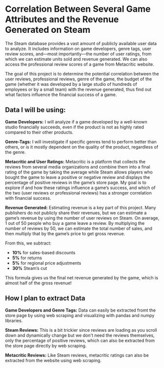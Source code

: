 # Correlation Between Several Game Attributes and the Revenue Generated on Steam

The Steam database provides a vast amount of publicly available user data to analyze. It includes information on game developers, genre tags, user review scores, and—most importantly—the number of user ratings, from which we can estimate units sold and revenue generated. We can also access the professional review scores of a game from Metacritic website.

The goal of this project is to determine the potential correlation between the user reviews, professional reviews, genre of the game, the budget of the game (whether it was developed by a large studio of hundreds of employees or by a small team) with the revenue generated, thus find out what factors influence the financial success of a game.

## Data I will be using:

**Game Developers:** I will analyze if a game developed by a well-known studio financially succeeds, even if the product is not as highly rated compared to their other products. 

**Genre-Tags:** I will investigate if specific genres tend to perform better than others, or is it mostly dependent on the quality of the product, regardless of the genre.

**Metacritic and User Ratings:** Metacritic is a platform that collects the reviews from several media organizations and combine them into a final rating of the game by taking the average while Steam allows players who bought the game to leave a positive or negative review and displays the percentage of positive reviews in the game’s store page. My goal is to explore if and how these ratings influence a game’s success, and which of the two (user reviews or professional reviews) has a stronger correlation with financial success.

**Revenue Generated:** Estimating revenue is a key part of this project. Many publishers do not publicly share their revenues, but we can estimate a game’s revenue by using the number of user reviews on Steam. On average, 1 out of 50 people who buy a game leave a review. By multiplying the number of reviews by 50, we can estimate the total number of sales, and then multiply that by the game’s price to get gross revenue.

From this, we subtract:

- **10%** for sales-based discounts
- **5%** for returns
- **5%** for regional price adjustments
- **30%** Steam’s cut

This formula gives us the final net revenue generated by the game, which is almost half of the gross revenue!

## How I plan to extract Data

**Game Developers and Genre Tags:** Data can easily be extracted fromt the store page by using web scraping and visualizing with pandas and numpy libraries.

**Steam Reviews:** This is a bit trickier since reviews are loading as you scroll down and dynamically change but we don't need the reviews themselves, only the percentage of positive reviews, which can also be extracted from the store page directly by web scraping.

**Metacritic Reviews:** Like Steam reviews, metacritic ratings can also be extracted from the website using web scraping.








